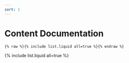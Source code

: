 ```yaml
---
sort: 1
---
```


# Content Documentation

```
{% raw %}{% include list.liquid all=true %}{% endraw %}
```

{% include list.liquid all=true %}
